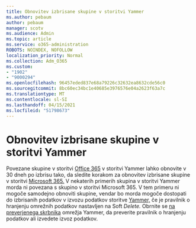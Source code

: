 ```yaml
---
title: Obnovitev izbrisane skupine v storitvi Yammer
ms.author: pebaum
author: pebaum
manager: scotv
ms.audience: Admin
ms.topic: article
ms.service: o365-administration
ROBOTS: NOINDEX, NOFOLLOW
localization_priority: Normal
ms.collection: Adm_O365
ms.custom:
- "1902"
- "9000294"
ms.openlocfilehash: 96457eded837e68a79226c32632ea8632cde56c0
ms.sourcegitcommit: 8bc60ec34bc1e40685e3976576e04a2623f63a7c
ms.translationtype: MT
ms.contentlocale: sl-SI
ms.lasthandoff: 04/15/2021
ms.locfileid: "51798673"
---
```

# <a name="restore-a-deleted-yammer-group"></a>Obnovitev izbrisane skupine v storitvi Yammer

Povezane skupine v storitvi [Office 365](https://docs.microsoft.com/yammer/manage-yammer-groups/yammer-and-office-365-groups) v storitvi Yammer lahko obnovite v 30 dneh po izbrisu tako, da sledite korakom za obnovitev izbrisane skupine v storitvi [Microsoft 365.](https://docs.microsoft.com/microsoft-365/admin/create-groups/restore-deleted-group)
V nekaterih primerih skupina v storitvi Yammer morda ni povezana s skupino v storitvi Microsoft 365. V tem primeru ni mogoče samodejno obnoviti skupine, vendar bo morda mogoče dostopati do izbrisanih podatkov [](https://docs.microsoft.com/yammer/manage-security-and-compliance/manage-data-compliance) v izvozu podatkov storitve [Yammer,](https://docs.microsoft.com/yammer/manage-security-and-compliance/export-yammer-enterprise-data) če je pravilnik o hranjenju omrežnih podatkov nastavljen na Soft *Delete.* Obrnite se [na preverjenega skrbnika](https://docs.microsoft.com/yammer/manage-yammer-users/manage-yammer-admins) omrežja Yammer, da preverite pravilnik o hranjenju podatkov ali izvedete izvoz podatkov.
